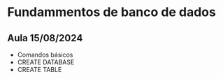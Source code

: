 # Fundammentos de banco de dados 

## Aula 15/08/2024

- Comandos básicos
 - CREATE DATABASE
 - CREATE TABLE
